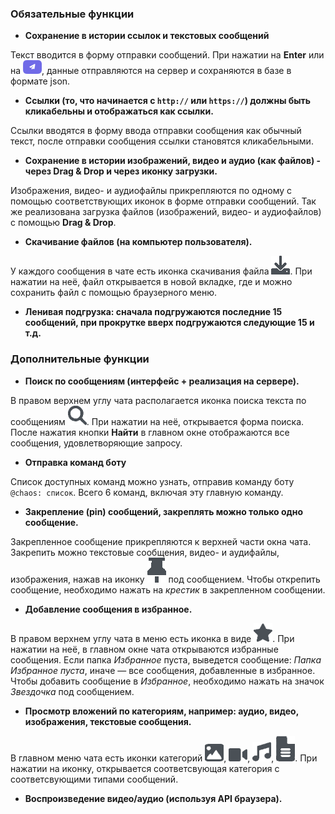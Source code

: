 ### Обязательные функции

* **Сохранение в истории ссылок и текстовых сообщений**

Текст вводится в форму отправки сообщений. При нажатии на **Enter** или на ![Кнопка отправки](docs/send-button.png), данные отправляются на сервер и сохраняются в базе в формате json.

* **Ссылки (то, что начинается с `http://` или `https://`) должны быть кликабельны и отображаться как ссылки.**

Ссылки вводятся в форму ввода отправки сообщения как обычный текст, после отправки сообщения ссылки становятся кликабельными.

* **Сохранение в истории изображений, видео и аудио (как файлов) - через Drag & Drop и через иконку загрузки.**

Изображения, видео- и аудиофайлы прикрепляются по одному с помощью соответствующих иконок в форме отправки сообщений. Так же реализована загрузка файлов (изображений, видео- и аудиофайлов) с помощью **Drag & Drop**.

* **Скачивание файлов (на компьютер пользователя).**

У каждого сообщения в чате есть иконка скачивания файла ![Скачать](docs/download-icon.png). При нажатии на неё, файл открывается в новой вкладке, где и можно сохранить файл с помощью браузерного меню.

* **Ленивая подгрузка: сначала подгружаются последние 15 сообщений, при прокрутке вверх подгружаются следующие 15 и т.д.**

### Дополнительные функции

* **Поиск по сообщениям (интерфейс + реализация на сервере).**

В правом верхнем углу чата располагается иконка поиска текста по сообщениям ![Поиск](docs/search-button.png). При нажатии на неё, открывается форма поиска. После нажатия кнопки **Найти** в главном окне отображаются все сообщения, удовлетворяющие запросу.

* **Отправка команд боту**

Список доступных команд можно узнать, отправив команду боту `@chaos: список`. Всего 6 команд, включая эту главную команду.

* **Закрепление (pin) сообщений, закреплять можно только одно сообщение.**

Закрепленное сообщение прикрепляются к верхней части окна чата. Закрепить можно текстовые сообщения, видео- и аудифайлы, изображения, нажав на иконку ![Закрепить](docs/pin-icon.png) под сообщением. Чтобы открепить сообщение, необходимо нажать на *крестик* в закрепленном сообщении.

* **Добавление сообщения в избранное.**

В правом верхнем углу чата в меню есть иконка в виде ![Избранное](docs/favourites-category.png). При нажатии на неё, в главном окне чата открываются избранные сообщения. Если папка *Избранное* пуста, выведется сообщение: *Папка Избранное пуста*, иначе — все сообщения, добавленные в избранное. Чтобы добавить сообщение в *Избранное*, необходимо нажать на значок *Звездочка* под сообщением.

* **Просмотр вложений по категориям, например: аудио, видео, изображения, текстовые сообщения.**

В главном меню чата есть иконки категорий ![Изображения](docs/image-category.png), ![Видеофайлы](docs/video-category.png), ![Аудиофайлы](docs/audio-category.png), ![Текст](docs/text-category.png). При нажатии на иконку, открывается соответсвующая категория с соответсвующими типами сообщений.

* **Воспроизведение видео/аудио (используя API браузера).**

